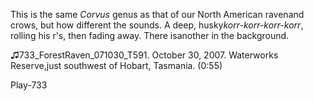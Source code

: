 This is the same *Corvus* genus as that of our North American ravenand crows, but how different the sounds. A deep, husky*korr-korr-korr-korr*, rolling his r's, then fading away. There isanother in the background.

♫733\_ForestRaven\_071030\_T591. October 30, 2007. Waterworks Reserve,just southwest of Hobart, Tasmania. (0:55)

Play-733
